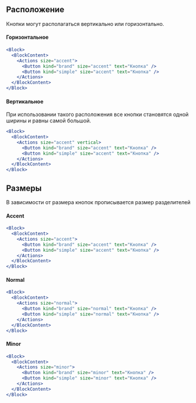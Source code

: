 ## Расположение

Кнопки могут располагаться вертикально или горизонтально.

#### Горизонтальное

```jsx
<Block>
  <BlockContent>
    <Actions size="accent">
      <Button kind="brand" size="accent" text="Кнопка" />
      <Button kind="simple" size="accent" text="Кнопка" />
    </Actions>
  </BlockContent>
</Block>
```

#### Вертикальное

При использовании такого расположения все кнопки становятся одной ширины и равны самой большой.

```jsx
<Block>
  <BlockContent>
    <Actions size="accent" vertical>
      <Button kind="brand" size="accent" text="Кнопка" />
      <Button kind="simple" size="accent" text="Кнопка" />
    </Actions>
  </BlockContent>
</Block>
```

## Размеры

В зависимости от размера кнопок прописывается размер разделителей

#### Accent

```jsx
<Block>
  <BlockContent>
    <Actions size="accent">
      <Button kind="brand" size="accent" text="Кнопка" />
      <Button kind="simple" size="accent" text="Кнопка" />
    </Actions>
  </BlockContent>
</Block>
```

#### Normal

```jsx
<Block>
  <BlockContent>
    <Actions size="normal">
      <Button kind="brand" size="normal" text="Кнопка" />
      <Button kind="simple" size="normal" text="Кнопка" />
    </Actions>
  </BlockContent>
</Block>
```

#### Minor

```jsx
<Block>
  <BlockContent>
    <Actions size="minor">
      <Button kind="brand" size="minor" text="Кнопка" />
      <Button kind="simple" size="minor" text="Кнопка" />
    </Actions>
  </BlockContent>
</Block>
```

